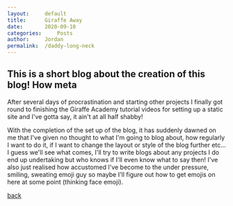 ```yaml
---
layout: 	default
title:  	Giraffe Away
date:   	2020-09-10
categories: 	Posts
author: 	Jordan
permalink: 	/daddy-long-neck
---
```


## This is a short blog about the creation of this blog! How meta


After several days of procrastination and starting other projects I finally got round to finishing the Giraffe Academy tutorial videos for setting up a static site and I've gotta say, it ain't at all half shabby!

With the completion of the set up of the blog, it has suddenly dawned on me that I've given no thought to what I'm going to blog about, how regularly I want to do it, if I want to change the layout or style of the blog further etc... I guess we'll see what comes, I'll try to write blogs about any projects I do end up undertaking but who knows if I'll even know what to say then! I've also just realised how accustomed I've become to the under pressure, smiling, sweating emoji guy so maybe I'll figure out how to get emojis on here at some point (thinking face emoji).

[back](./)
